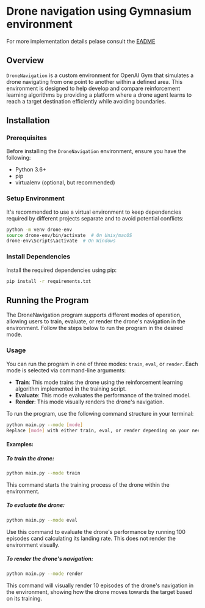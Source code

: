 # Drone navigation using Gymnasium environment
For more implementation details pelase consult the [EADME](README.md)
## Overview
`DroneNavigation` is a custom environment for OpenAI Gym that simulates a drone navigating from one point to another within a defined area. This environment is designed to help develop and compare reinforcement learning algorithms by providing a platform where a drone agent learns to reach a target destination efficiently while avoiding boundaries.


## Installation

### Prerequisites
Before installing the `DroneNavigation` environment, ensure you have the following:
- Python 3.6+
- pip
- virtualenv (optional, but recommended)

### Setup Environment
It's recommended to use a virtual environment to keep dependencies required by different projects separate and to avoid potential conflicts:
```bash
python -m venv drone-env
source drone-env/bin/activate  # On Unix/macOS
drone-env\Scripts\activate  # On Windows
```

### Install Dependencies
Install the required dependencies using pip:

```bash
pip install -r requirements.txt
```

## Running the Program

The DroneNavigation program supports different modes of operation, allowing users to train, evaluate, or render the drone's navigation in the environment. Follow the steps below to run the program in the desired mode.

### Usage

You can run the program in one of three modes: `train`, `eval`, or `render`. Each mode is selected via command-line arguments:

- **Train**: This mode trains the drone using the reinforcement learning algorithm implemented in the training script.
- **Evaluate**: This mode evaluates the performance of the trained model.
- **Render**: This mode visually renders the drone's navigation.

To run the program, use the following command structure in your terminal:

```bash
python main.py --mode [mode]
Replace [mode] with either train, eval, or render depending on your needs:
```
#### Examples:
##### To train the drone:
```bash
python main.py --mode train
```
This command starts the training process of the drone within the environment.
##### To evaluate the drone:
```bash
python main.py --mode eval
```
Use this command to evaluate the drone's performance by running 100 episodes cand calculating its landing rate. 
This does not render the environment visually.
##### To render the drone's navigation:
```bash
python main.py --mode render
```
This command will visually render 10 episodes of the drone's navigation in the environment, showing how the drone moves towards the target based on its training.
